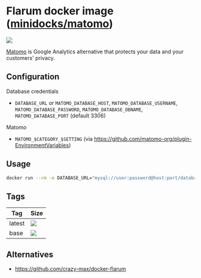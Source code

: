 Flarum docker image ([minidocks/matomo](https://hub.docker.com/r/minidocks/matomo))
===================================================================================

![](https://m-img.org/spai/w_170+q_lossless+ret_img+to_webp/https://static.matomo.org/wp-content/uploads/2018/10/matomo-logo-final-1-340x50.png)

[Matomo](https://matomo.org/) is Google Analytics alternative that protects your data and your customers' privacy.

Configuration
-------------

Database credentials

-   `DATABASE_URL` or `MATOMO_DATABASE_HOST`, `MATOMO_DATABASE_USERNAME`, `MATOMO_DATABASE_PASSWORD`,
    `MATOMO_DATABASE_DBNAME`, `MATOMO_DATABASE_PORT` (default 3306)

Matomo

-   `MATOMO_$CATEGORY_$SETTING` (via https://github.com/matomo-org/plugin-EnvironmentVariables)

Usage
-----

```bash
docker run --rm -e DATABASE_URL="mysql://user:password@host:port/database" -p 8000:80 minidocks/matomo
```

Tags
----

| Tag    | Size                                                                                                           |
|--------|----------------------------------------------------------------------------------------------------------------|
| latest | ![](https://img.shields.io/docker/image-size/minidocks/matomo/latest?style=flat-square&logo=docker&label=size) |
| base   | ![](https://img.shields.io/docker/image-size/minidocks/matomo/base?style=flat-square&logo=docker&label=size)   |

Alternatives
------------

-   https://github.com/crazy-max/docker-flarum
